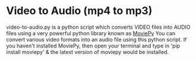 # Video to Audio (mp4 to mp3)

video-to-audio.py is a python script which converts VIDEO files into AUDIO files using a very powerful python library known as [MoviePy](https://pypi.org/project/moviepy/)
You can convert various video formats into an audio file using this python script.
If you haven't installed MoviePy, then open your terminal and type in 'pip install moviepy' & the latest version of moviepy would be installed.
